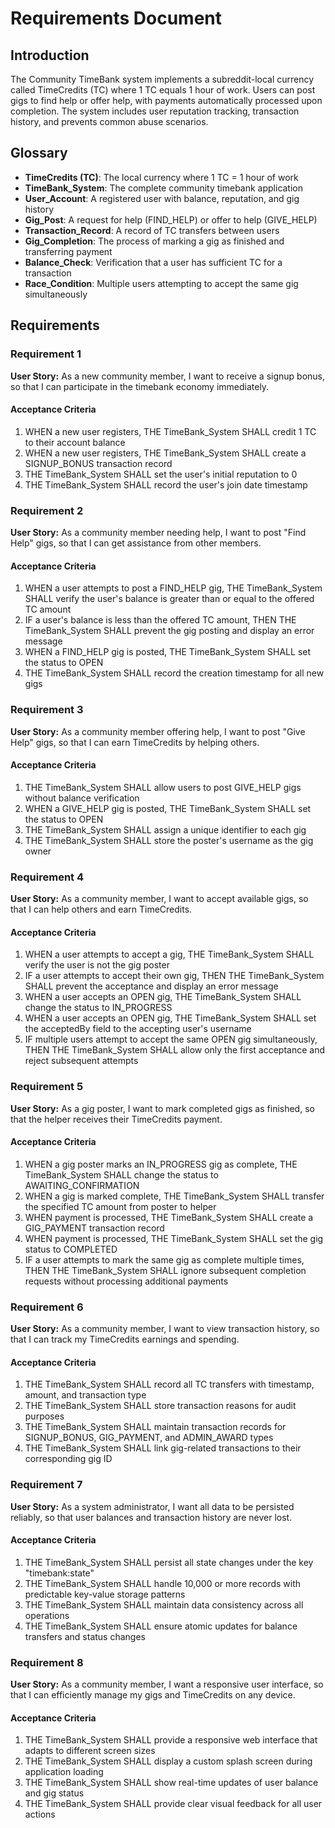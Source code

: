 # Requirements Document

## Introduction

The Community TimeBank system implements a subreddit-local currency called TimeCredits (TC) where 1 TC equals 1 hour of work. Users can post gigs to find help or offer help, with payments automatically processed upon completion. The system includes user reputation tracking, transaction history, and prevents common abuse scenarios.

## Glossary

- **TimeCredits (TC)**: The local currency where 1 TC = 1 hour of work
- **TimeBank_System**: The complete community timebank application
- **User_Account**: A registered user with balance, reputation, and gig history
- **Gig_Post**: A request for help (FIND_HELP) or offer to help (GIVE_HELP)
- **Transaction_Record**: A record of TC transfers between users
- **Gig_Completion**: The process of marking a gig as finished and transferring payment
- **Balance_Check**: Verification that a user has sufficient TC for a transaction
- **Race_Condition**: Multiple users attempting to accept the same gig simultaneously

## Requirements

### Requirement 1

**User Story:** As a new community member, I want to receive a signup bonus, so that I can participate in the timebank economy immediately.

#### Acceptance Criteria

1. WHEN a new user registers, THE TimeBank_System SHALL credit 1 TC to their account balance
2. WHEN a new user registers, THE TimeBank_System SHALL create a SIGNUP_BONUS transaction record
3. THE TimeBank_System SHALL set the user's initial reputation to 0
4. THE TimeBank_System SHALL record the user's join date timestamp

### Requirement 2

**User Story:** As a community member needing help, I want to post "Find Help" gigs, so that I can get assistance from other members.

#### Acceptance Criteria

1. WHEN a user attempts to post a FIND_HELP gig, THE TimeBank_System SHALL verify the user's balance is greater than or equal to the offered TC amount
2. IF a user's balance is less than the offered TC amount, THEN THE TimeBank_System SHALL prevent the gig posting and display an error message
3. WHEN a FIND_HELP gig is posted, THE TimeBank_System SHALL set the status to OPEN
4. THE TimeBank_System SHALL record the creation timestamp for all new gigs

### Requirement 3

**User Story:** As a community member offering help, I want to post "Give Help" gigs, so that I can earn TimeCredits by helping others.

#### Acceptance Criteria

1. THE TimeBank_System SHALL allow users to post GIVE_HELP gigs without balance verification
2. WHEN a GIVE_HELP gig is posted, THE TimeBank_System SHALL set the status to OPEN
3. THE TimeBank_System SHALL assign a unique identifier to each gig
4. THE TimeBank_System SHALL store the poster's username as the gig owner

### Requirement 4

**User Story:** As a community member, I want to accept available gigs, so that I can help others and earn TimeCredits.

#### Acceptance Criteria

1. WHEN a user attempts to accept a gig, THE TimeBank_System SHALL verify the user is not the gig poster
2. IF a user attempts to accept their own gig, THEN THE TimeBank_System SHALL prevent the acceptance and display an error message
3. WHEN a user accepts an OPEN gig, THE TimeBank_System SHALL change the status to IN_PROGRESS
4. WHEN a user accepts an OPEN gig, THE TimeBank_System SHALL set the acceptedBy field to the accepting user's username
5. IF multiple users attempt to accept the same OPEN gig simultaneously, THEN THE TimeBank_System SHALL allow only the first acceptance and reject subsequent attempts

### Requirement 5

**User Story:** As a gig poster, I want to mark completed gigs as finished, so that the helper receives their TimeCredits payment.

#### Acceptance Criteria

1. WHEN a gig poster marks an IN_PROGRESS gig as complete, THE TimeBank_System SHALL change the status to AWAITING_CONFIRMATION
2. WHEN a gig is marked complete, THE TimeBank_System SHALL transfer the specified TC amount from poster to helper
3. WHEN payment is processed, THE TimeBank_System SHALL create a GIG_PAYMENT transaction record
4. WHEN payment is processed, THE TimeBank_System SHALL set the gig status to COMPLETED
5. IF a user attempts to mark the same gig as complete multiple times, THEN THE TimeBank_System SHALL ignore subsequent completion requests without processing additional payments

### Requirement 6

**User Story:** As a community member, I want to view transaction history, so that I can track my TimeCredits earnings and spending.

#### Acceptance Criteria

1. THE TimeBank_System SHALL record all TC transfers with timestamp, amount, and transaction type
2. THE TimeBank_System SHALL store transaction reasons for audit purposes
3. THE TimeBank_System SHALL maintain transaction records for SIGNUP_BONUS, GIG_PAYMENT, and ADMIN_AWARD types
4. THE TimeBank_System SHALL link gig-related transactions to their corresponding gig ID

### Requirement 7

**User Story:** As a system administrator, I want all data to be persisted reliably, so that user balances and transaction history are never lost.

#### Acceptance Criteria

1. THE TimeBank_System SHALL persist all state changes under the key "timebank:state"
2. THE TimeBank_System SHALL handle 10,000 or more records with predictable key-value storage patterns
3. THE TimeBank_System SHALL maintain data consistency across all operations
4. THE TimeBank_System SHALL ensure atomic updates for balance transfers and status changes

### Requirement 8

**User Story:** As a community member, I want a responsive user interface, so that I can efficiently manage my gigs and TimeCredits on any device.

#### Acceptance Criteria

1. THE TimeBank_System SHALL provide a responsive web interface that adapts to different screen sizes
2. THE TimeBank_System SHALL display a custom splash screen during application loading
3. THE TimeBank_System SHALL show real-time updates of user balance and gig status
4. THE TimeBank_System SHALL provide clear visual feedback for all user actions